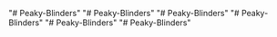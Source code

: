 "# Peaky-Blinders" 
"# Peaky-Blinders" 
"# Peaky-Blinders" 
"# Peaky-Blinders" 
"# Peaky-Blinders" 
"# Peaky-Blinders" 
